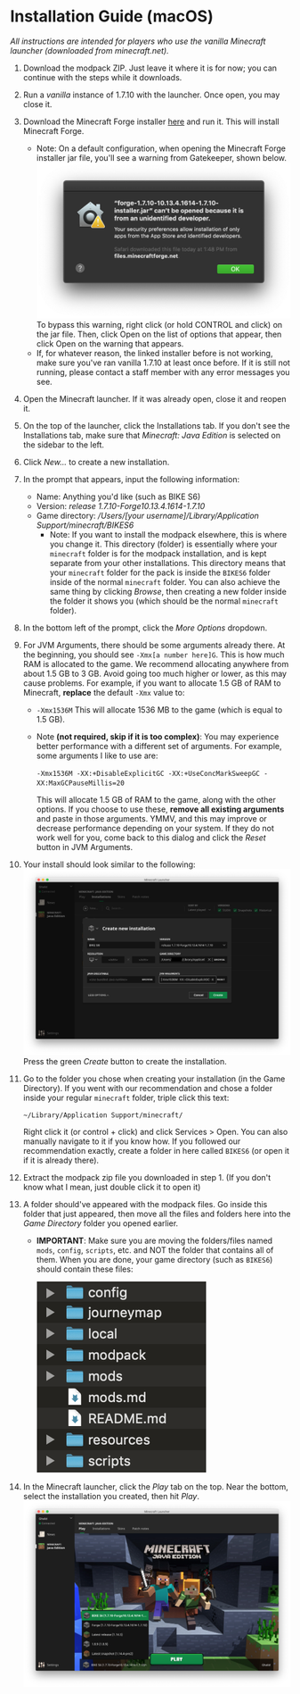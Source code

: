 # Installation Guide (macOS)

_All instructions are intended for players who use the vanilla Minecraft launcher (downloaded from minecraft.net)._

1. Download the modpack ZIP. Just leave it where it is for now; you can continue with the steps while it downloads.
2. Run a *vanilla* instance of 1.7.10 with the launcher. Once open, you may close it.
3. Download the Minecraft Forge installer [here](https://files.minecraftforge.net/maven/net/minecraftforge/forge/1.7.10-10.13.4.1614-1.7.10/forge-1.7.10-10.13.4.1614-1.7.10-installer.jar) and run it. This will install Minecraft Forge.
   * Note: On a default configuration, when opening the Minecraft Forge installer jar file, you'll see a warning from Gatekeeper, shown below.
  ![Gatekeeper warning on macOS](images/gatekeeper.png)
  To bypass this warning, right click (or hold CONTROL and click) on the jar file. Then, click Open on the list of options that appear, then click Open on the warning that appears.
   * If, for whatever reason, the linked installer before is not working, make sure you've ran vanilla 1.7.10 at least once before. If it is still not running, please contact a staff member with any error messages you see.
4. Open the Minecraft launcher. If it was already open, close it and reopen it.
5. On the top of the launcher, click the Installations tab. If you don't see the Installations tab, make sure that _Minecraft: Java Edition_ is selected on the sidebar to the left.
6. Click _New..._ to create a new installation.
7. In the prompt that appears, input the following information:
   * Name: Anything you'd like (such as BIKE S6)
   * Version: _release 1.7.10-Forge10.13.4.1614-1.7.10_
   * Game directory: _/Users/[your username]/Library/Application Support/minecraft/BIKES6_
     * Note: If you want to install the modpack elsewhere, this is where you change it. This directory (folder) is essentially where your `minecraft` folder is for the modpack installation, and is kept separate from your other installations. This directory means that your `minecraft` folder for the pack is inside the `BIKES6` folder inside of the normal `minecraft` folder. You can also achieve the same thing by clicking _Browse_, then creating a new folder inside the folder it shows you (which should be the normal `minecraft` folder).
8. In the bottom left of the prompt, click the _More Options_ dropdown.
9. For JVM Arguments, there should be some arguments already there. At the beginning, you should see `-Xmx[a number here]G`. This is how much RAM is allocated to the game. We recommend allocating anywhere from about 1.5 GB to 3 GB. Avoid going too much higher or lower, as this may cause problems. For example, if you want to allocate 1.5 GB of RAM to Minecraft, **replace** the default `-Xmx` value to:
    * `-Xmx1536M`
This will allocate 1536 MB to the game (which is equal to 1.5 GB).
    * Note **(not required, skip if it is too complex)**: You may experience better performance with a different set of arguments. For example, some arguments I like to use are:

        `-Xmx1536M -XX:+DisableExplicitGC -XX:+UseConcMarkSweepGC -XX:MaxGCPauseMillis=20`

        This will allocate 1.5 GB of RAM to the game, along with the other options. If you choose to use these, **remove all existing arguments** and paste in those arguments. YMMV, and this may improve or decrease performance depending on your system. If they do not work well for you, come back to this dialog and click the _Reset_ button in JVM Arguments.
10. Your install should look similar to the following:
![macOS Minecraft installation](images/macos-installation.png)
Press the green _Create_ button to create the installation.
1.  Go to the folder you chose when creating your installation (in the Game Directory). If you went with our recommendation and chose a folder inside your regular `minecraft` folder, triple click this text:
    ```
    ~/Library/Application Support/minecraft/
    ```
    Right click it (or control + click) and click Services > Open. You can also manually navigate to it if you know how. If you followed our recommendation exactly, create a folder in here called `BIKES6` (or open it if it is already there).

12. Extract the modpack zip file you downloaded in step 1. (If you don't know what I mean, just double click it to open it)
13. A folder should've appeared with the modpack files. Go inside this folder that just appeared, then move all the files and folders here into the _Game Directory_ folder you opened earlier.
    * **IMPORTANT**: Make sure you are moving the folders/files named `mods`, `config`, `scripts`, etc. and NOT the folder that contains all of them. When you are done, your game directory (such as `BIKES6`) should contain these files: 

        ![Final game directory (macOS)](images/macos-gamedir.png)
14. In the Minecraft launcher, click the _Play_ tab on the top. Near the bottom, select the installation you created, then hit _Play_.
![Now, just hit Play!](images/macos-play.png)